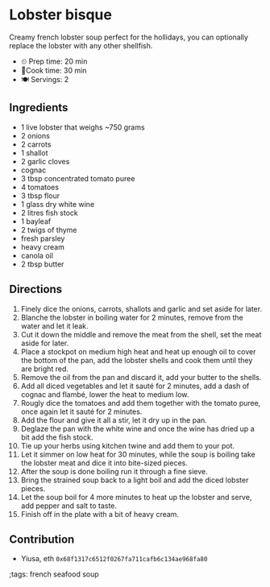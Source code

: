 # Lobster bisque

Creamy french lobster soup perfect for the hollidays, you can optionally replace
the lobster with any other shellfish.

- ⏲ Prep time: 20 min
- 🍳Cook time: 30 min
- 🍽 Servings: 2

## Ingredients

- 1 live lobster that weighs ~750 grams
- 2 onions
- 2 carrots
- 1 shallot
- 2 garlic cloves
- cognac
- 3 tbsp concentrated tomato puree
- 4 tomatoes
- 3 tbsp flour
- 1 glass dry white wine
- 2 litres fish stock
- 1 bayleaf
- 2 twigs of thyme
- fresh parsley
- heavy cream
- canola oil
- 2 tbsp butter

## Directions

1. Finely dice the onions, carrots, shallots and garlic and set aside for later.
2. Blanche the lobster in boiling water for 2 minutes, remove from the water and let it leak.
3. Cut it down the middle and remove the meat from the shell, set the meat aside for later.
4. Place a stockpot on medium high heat and heat up enough oil to cover the bottom of the pan, add the lobster shells and cook them until they are bright red.
5. Remove the oil from the pan and discard it, add your butter to the shells.
6. Add all diced vegetables and let it sauté for 2 minutes, add a dash of cognac and flambé, lower the heat to medium low.
7. Rougly dice the tomatoes and add them together with the tomato puree, once again let it sauté for 2 minutes.
8. Add the flour and give it all a stir, let it dry up in the pan.
9. Deglaze the pan with the white wine and once the wine has dried up a bit add the fish stock.
10. Tie up your herbs using kitchen twine and add them to your pot.
11. Let it simmer on low heat for 30 minutes, while the soup is boiling take the lobster meat and dice it into bite-sized pieces.
12. After the soup is done boiling run it through a fine sieve.
13. Bring the strained soup back to a light boil and add the diced lobster pieces.
14. Let the soup boil for 4 more minutes to heat up the lobster and serve, add pepper and salt to taste.
15. Finish off in the plate with a bit of heavy cream.

## Contribution

- Yiusa, eth `0x68f1317c6512f0267fa711cafb6c134ae968fa80`

;tags: french seafood soup
